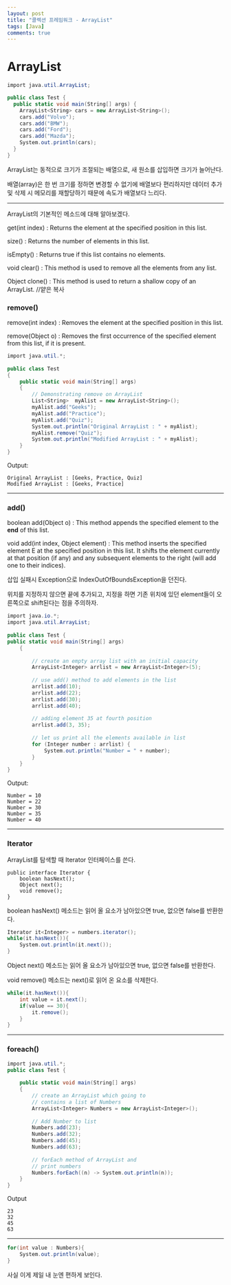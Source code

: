 ```yaml
---
layout: post
title: "콜렉션 프레임워크 - ArrayList"
tags: [Java]
comments: true
---
```



# ArrayList


```cs
import java.util.ArrayList;

public class Test {
  public static void main(String[] args) {
    ArrayList<String> cars = new ArrayList<String>();
    cars.add("Volvo");
    cars.add("BMW");
    cars.add("Ford");
    cars.add("Mazda");
    System.out.println(cars);
  }
}
```


ArrayList는 동적으로 크기가 조절되는 배열으로, 새 원소를 삽입하면 크기가 늘어난다.

배열(array)은 한 번 크기를 정하면 변경할 수 없기에 배열보다 편리하지만 데이터 추가 및 삭제 시 메모리를 재할당하기 때문에 속도가 배열보다 느리다.

---

ArrayList의 기본적인 메소드에 대해 알아보겠다.

get​(int index)
: Returns the element at the specified position in this list.

size​()
: Returns the number of elements in this list.

isEmpty​()
: Returns true if this list contains no elements.

void clear()
: This method is used to remove all the elements from any list.

Object clone() 
: This method is used to return a shallow copy of an ArrayList. //얕은 복사


### remove()

remove​(int index)
: Removes the element at the specified position in this list.

remove​(Object o)
: Removes the first occurrence of the specified element from this list, if it is present.

```cs
import java.util.*; 
  
public class Test 
{ 
    public static void main(String[] args) 
    { 
        // Demonstrating remove on ArrayList 
        List<String>  myAlist = new ArrayList<String>(); 
        myAlist.add("Geeks"); 
        myAlist.add("Practice"); 
        myAlist.add("Quiz"); 
        System.out.println("Original ArrayList : " + myAlist); 
        myAlist.remove("Quiz"); 
        System.out.println("Modified ArrayList : " + myAlist);
    } 
}
```
Output: 
```
Original ArrayList : [Geeks, Practice, Quiz]
Modified ArrayList : [Geeks, Practice]
```

---

### add()


boolean add(Object o)
: This method appends the specified element to the **end** of this list.


void add(int index, Object element) 
: This method inserts the specified element E at the specified position in this list. It shifts the element currently at that position (if any) and any subsequent elements to the right (will add one to their indices).

삽입 실패시 Exception으로 IndexOutOfBoundsException을 던진다.

위치를 지정하지 않으면 끝에 추가되고, 지정을 하면 기존 위치에 있던 element들이 오른쪽으로 shift된다는 점을 주의하자.

```cs
import java.io.*; 
import java.util.ArrayList; 
  
public class Test { 
public static void main(String[] args) 
    { 
  
        // create an empty array list with an initial capacity 
        ArrayList<Integer> arrlist = new ArrayList<Integer>(5); 
  
        // use add() method to add elements in the list 
        arrlist.add(10); 
        arrlist.add(22); 
        arrlist.add(30); 
        arrlist.add(40); 
  
        // adding element 35 at fourth position 
        arrlist.add(3, 35); 
  
        // let us print all the elements available in list 
        for (Integer number : arrlist) { 
            System.out.println("Number = " + number); 
        } 
    } 
} 

```

Output:

```
Number = 10
Number = 22
Number = 30
Number = 35
Number = 40
```

---


### Iterator

ArrayList를 탐색할 때 Iterator 인터페이스를 쓴다.
```
public interface Iterator {
    boolean hasNext();
    Object next();
    void remove();
}
```

boolean hasNext() 메소드는 읽어 올 요소가 남아있으면 true, 없으면 false를 반환한다.

```cs
Iterator it<Integer> = numbers.iterator();
while(it.hasNext()){
    System.out.println(it.next());          
}
```

Object next() 메소드는 읽어 올 요소가 남아있으면 true, 없으면 false를 반환한다.

void remove() 메소드는 next()로 읽어 온 요소를 삭제한다.
```cs
while(it.hasNext()){
    int value = it.next();
    if(value == 30){
        it.remove();
    }                       
}
```


---


### foreach()

```cs
import java.util.*; 
public class Test { 
  
    public static void main(String[] args) 
    { 
        // create an ArrayList which going to 
        // contains a list of Numbers 
        ArrayList<Integer> Numbers = new ArrayList<Integer>(); 
  
        // Add Number to list 
        Numbers.add(23); 
        Numbers.add(32); 
        Numbers.add(45); 
        Numbers.add(63); 
  
        // forEach method of ArrayList and 
        // print numbers 
        Numbers.forEach((n) -> System.out.println(n)); 
    } 
} 
```

Output
```
23
32
45
63
```

---

```cs
for(int value : Numbers){
    System.out.println(value);
}
```
사실 이게 제일 내 눈엔 편하게 보인다.